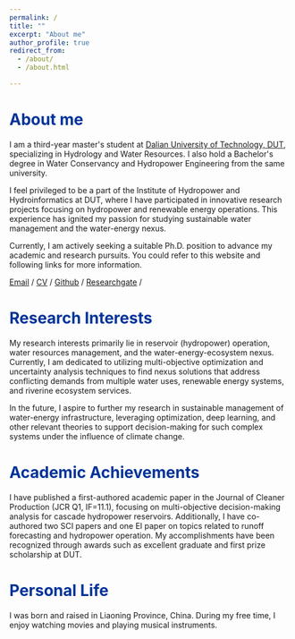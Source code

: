 ```yaml
---
permalink: /
title: ""
excerpt: "About me"
author_profile: true
redirect_from: 
  - /about/
  - /about.html

---
```


<h1 style="color: #003399;">About me</h1>

I am a third-year master's student at [Dalian University of Technology, DUT](https://en.dlut.edu.cn/), specializing in Hydrology and Water Resources. I also hold a Bachelor's degree in Water Conservancy and Hydropower Engineering from the same university.

I feel privileged to be a part of the Institute of Hydropower and Hydroinformatics at DUT, where I have participated in innovative research projects focusing on hydropower and renewable energy operations. This experience has ignited my passion for studying sustainable water management and the water-energy nexus. 

Currently, I am actively seeking a suitable Ph.D. position to advance my academic and research pursuits. You could refer to this website and following links for more information.

[Email](mailto:XiangyuMa_DUT@outlook.com) / [CV](https://prelude0324.github.io/academic_pages/files/Curriculum_Vitae.pdf) / [Github](https://github.com/Prelude0324) / [Researchgate](https://www.researchgate.net/profile/Xiangyu-Ma-21) /



<h1 style="color: #003399;">Research Interests</h1>

My research interests primarily lie in reservoir (hydropower) operation, water resources management, and the water-energy-ecosystem nexus. Currently, I am dedicated to utilizing multi-objective optimization and uncertainty analysis techniques to find nexus solutions that address conflicting demands from multiple water uses, renewable energy systems, and riverine ecosystem services.

In the future, I aspire to further my research in sustainable management of water-energy infrastructure, leveraging optimization, deep learning, and other relevant theories to support decision-making for such complex systems under the influence of climate change.



<h1 style="color: #003399;">Academic Achievements</h1>

I have published a first-authored academic paper in the Journal of Cleaner Production (JCR Q1, IF=11.1), focusing on multi-objective decision-making analysis for cascade hydropower reservoirs. Additionally, I have co-authored two SCI papers and one EI paper on topics related to runoff forecasting and hydropower operation. My accomplishments have been recognized through awards such as excellent graduate and first prize scholarship at DUT.



<h1 style="color: #003399;">Personal Life</h1>

I was born and raised in Liaoning Province, China. During my free time, I enjoy watching movies and playing musical instruments.
